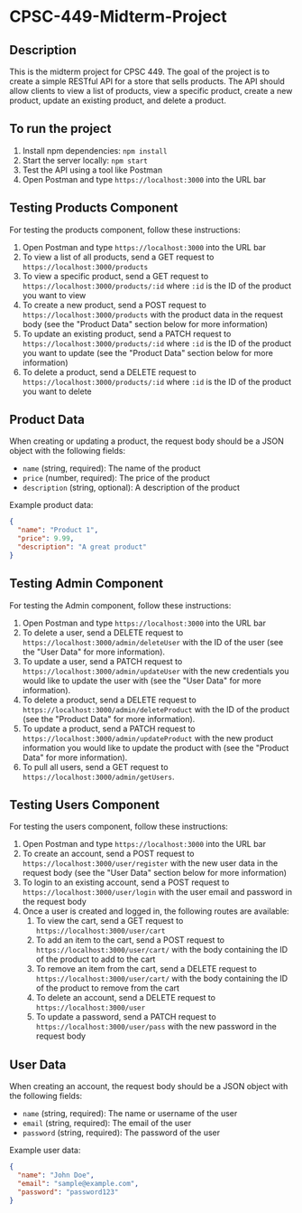 # CPSC-449-Midterm-Project

## Description
This is the midterm project for CPSC 449. The goal of the project is to create a simple RESTful API for a store that sells products. The API should allow clients to view a list of products, view a specific product, create a new product, update an existing product, and delete a product.

## To run the project
1. Install npm dependencies: `npm install`
2. Start the server locally: `npm start`
3. Test the API using a tool like Postman
4. Open Postman and type `https://localhost:3000` into the URL bar

## Testing Products Component
For testing the products component, follow these instructions:

1. Open Postman and type `https://localhost:3000` into the URL bar
2. To view a list of all products, send a GET request to `https://localhost:3000/products`
3. To view a specific product, send a GET request to `https://localhost:3000/products/:id` where `:id` is the ID of the product you want to view
4. To create a new product, send a POST request to `https://localhost:3000/products` with the product data in the request body (see the "Product Data" section below for more information)
5. To update an existing product, send a PATCH request to `https://localhost:3000/products/:id` where `:id` is the ID of the product you want to update (see the "Product Data" section below for more information)
6. To delete a product, send a DELETE request to `https://localhost:3000/products/:id` where `:id` is the ID of the product you want to delete

## Product Data
When creating or updating a product, the request body should be a JSON object with the following fields:

* `name` (string, required): The name of the product
* `price` (number, required): The price of the product
* `description` (string, optional): A description of the product

Example product data:
```json
{
  "name": "Product 1",
  "price": 9.99,
  "description": "A great product"
}
```


## Testing Admin Component
For testing the Admin component, follow these instructions:

1. Open Postman and type `https://localhost:3000` into the URL bar
2. To delete a user, send a DELETE request to `https://localhost:3000/admin/deleteUser` with the ID of the user (see the "User Data" for more information).
3. To update a user, send a PATCH request to `https://localhost:3000/admin/updateUser` with the new credentials you would like to update the user with (see the "User Data" for more information).
4. To delete a product, send a DELETE request to `https://localhost:3000/admin/deleteProduct` with the ID of the product (see the "Product Data" for more information).
5. To update a product, send a PATCH request to `https://localhost:3000/admin/updateProduct` with the new product information you would like to update the product with (see the "Product Data" for more information).
6. To pull all users, send a GET request to `https://localhost:3000/admin/getUsers`.



## Testing Users Component
For testing the users component, follow these instructions:

1. Open Postman and type `https://localhost:3000` into the URL bar
2. To create an account, send a POST request to `https://localhost:3000/user/register` with the new user data in the request body (see the "User Data" section below for more information)
3. To login to an existing account, send a POST request to `https://localhost:3000/user/login` with the user email and password in the request body
4. Once a user is created and logged in, the following routes are available:
    1. To view the cart, send a GET request to `https://localhost:3000/user/cart`
    2. To add an item to the cart, send a POST request to `https://localhost:3000/user/cart/` with the body containing the ID of the product to add to the cart
    3. To remove an item from the cart, send a DELETE request to `https://localhost:3000/user/cart/` with the body containing the ID of the product to remove from the cart
    4. To delete an account, send a DELETE request to `https://localhost:3000/user`
    5. To update a password, send a PATCH request to `https://localhost:3000/user/pass` with the new password in the request body

## User Data
When creating an account, the request body should be a JSON object with the following fields:

* `name` (string, required): The name or username of the user
* `email` (string, required): The email of the user
* `password` (string, required): The password of the user

Example user data:
```json
{
  "name": "John Doe",
  "email": "sample@example.com",
  "password": "password123"
}
```
